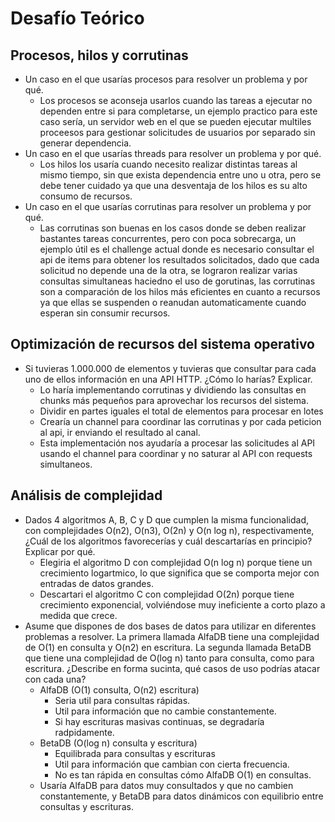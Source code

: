 # Desafío Teórico

## Procesos, hilos y corrutinas

- Un caso en el que usarías procesos para resolver un problema y por qué.
    - Los procesos se aconseja usarlos cuando las tareas a ejecutar no dependen entre si para completarse, un ejemplo
      practico para este caso sería, un servidor web en el que se pueden ejecutar multiles proceesos para gestionar
      solicitudes de usuarios por separado sin generar dependencia.
- Un caso en el que usarías threads para resolver un problema y por qué.
    - Los hilos los usaría cuando necesito realizar distintas tareas al mismo tiempo, sin que exista dependencia entre
      uno u otra, pero se debe tener cuidado ya que una desventaja de los hilos es su alto consumo de recursos.
- Un caso en el que usarías corrutinas para resolver un problema y por qué.
    - Las corrutinas son buenas en los casos donde se deben realizar bastantes tareas concurrentes, pero con poca
      sobrecarga, un ejemplo útil es el challenge actual donde es necesario consultar el api de items para obtener los
      resultados solicitados, dado que cada solicitud no depende una de la otra, se lograron realizar varias consultas
      simultaneas haciedno el uso de gorutinas, las corrutinas son a comparación de los hilos más eficientes en cuanto a
      recursos ya que ellas se suspenden o reanudan automaticamente cuando esperan sin consumir recursos.

## Optimización de recursos del sistema operativo

- Si tuvieras 1.000.000 de elementos y tuvieras que consultar para cada uno de ellos información en una API HTTP. ¿Cómo
  lo harías? Explicar.
  - Lo haría implementando corrutinas y dividiendo las consultas en chunks más pequeños para aprovechar los recursos del sistema.
  - Dividir en partes iguales el total de elementos para procesar en lotes
  - Crearía un channel para coordinar las corrutinas y por cada peticion al api, ir enviando el resultado al canal.
  - Esta implementación nos ayudaría a procesar las solicitudes al API usando el channel para coordinar y no saturar al API con requests simultaneos.

## Análisis de complejidad

- Dados 4 algoritmos A, B, C y D que cumplen la misma funcionalidad, con complejidades O(n2), O(n3), O(2n) y O(n log n),
  respectivamente, ¿Cuál de los algoritmos favorecerías y cuál descartarías en principio? Explicar por qué.
  - Elegiria el algoritmo D con complejidad O(n log n) porque tiene un crecimiento logartmico, lo que significa que se comporta mejor con entradas de datos grandes.
  - Descartari el algoritmo C con complejidad O(2n) porque tiene crecimiento exponencial, volviéndose muy ineficiente a corto plazo a medida que crece. 
- Asume que dispones de dos bases de datos para utilizar en diferentes problemas a resolver. La primera llamada AlfaDB
  tiene una complejidad de O(1) en consulta y O(n2) en escritura. La segunda llamada BetaDB que tiene una complejidad de
  O(log n) tanto para consulta, como para escritura. ¿Describe en forma sucinta, qué casos de uso podrías atacar con
  cada una?
    - AlfaDB (O(1) consulta, O(n2) escritura)
      - Seria util para consultas rápidas.
      - Util para información que no cambie constantemente.
      - Si hay escrituras masivas continuas, se degradaría radpidamente.
    - BetaDB (O(log n) consulta y escritura)
        - Equilibrada para consultas y escrituras
        - Util para información que cambian con cierta frecuencia.
        - No es tan rápida en consultas cómo AlfaDB O(1) en consultas.
    - Usaría AlfaDB para datos muy consultados y que no cambien constantemente, y BetaDB para datos dinámicos con equilibrio entre consultas y escrituras.